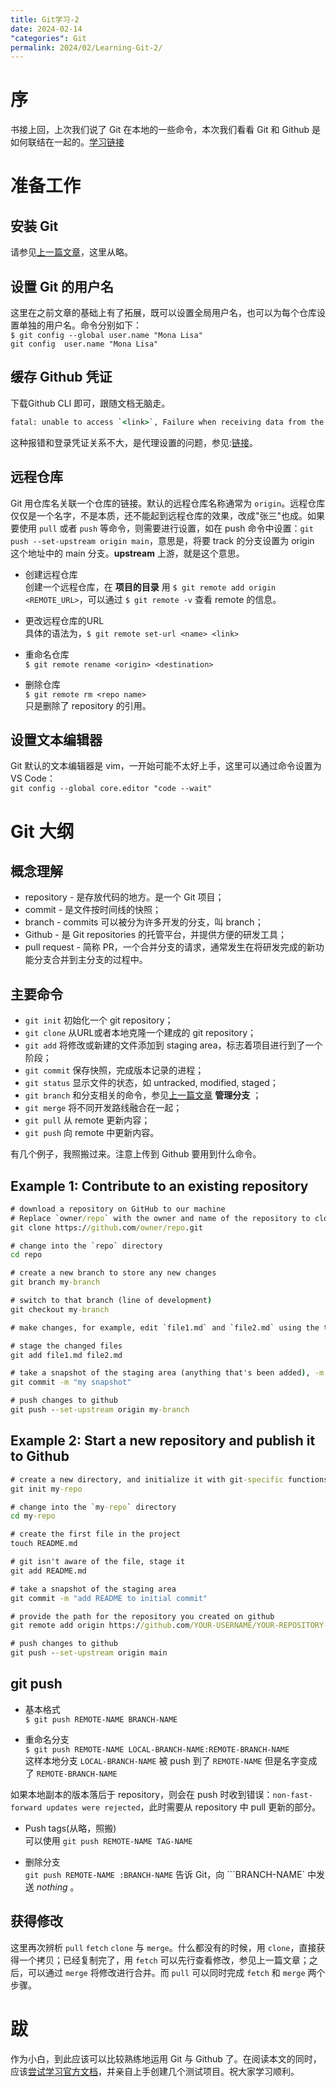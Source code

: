 ```yaml
---
title: Git学习-2
date: 2024-02-14
"categories": Git
permalink: 2024/02/Learning-Git-2/
---
```

# 序
书接上回，上次我们说了 Git 在本地的一些命令，本次我们看看 Git 和 Github 是如何联结在一起的。[学习链接](https://docs.github.com/en/get-started/getting-started-with-git)

# 准备工作
## 安装 Git
请参见[上一篇文章](https://xialing233.github.io/2024/02/14/Learning-Git-1/)，这里从略。

## 设置 Git 的用户名
这里在之前文章的基础上有了拓展，既可以设置全局用户名，也可以为每个仓库设置单独的用户名。命令分别如下：  
```$ git config --global user.name "Mona Lisa"```  
```git config  user.name "Mona Lisa"```

## 缓存 Github 凭证
下载Github CLI 即可，跟随文档无脑走。

```cmd
fatal: unable to access `<link>`, Failure when receiving data from the peer.
```
这种报错和登录凭证关系不大，是代理设置的问题，参见:[链接](https://blog.csdn.net/qq_17229141/article/details/134484804)。

## 远程仓库
Git 用仓库名关联一个仓库的链接。默认的远程仓库名称通常为 ```origin```。远程仓库仅仅是一个名字，不是本质，还不能起到远程仓库的效果，改成"张三"也成。如果要使用 ```pull``` 或者 ```push``` 等命令，则需要进行设置，如在 push 命令中设置：```git push --set-upstream origin main```，意思是，将要 track 的分支设置为 origin 这个地址中的 main 分支。**upstream** 上游，就是这个意思。

* 创建远程仓库  
创建一个远程仓库，在 **项目的目录** 用 ```$ git remote add origin <REMOTE_URL>```，可以通过 ```$ git remote -v``` 查看 remote 的信息。

* 更改远程仓库的URL  
具体的语法为，```$ git remote set-url <name> <link>```

* 重命名仓库  
```$ git remote rename <origin> <destination>```

* 删除仓库  
```$ git remote rm <repo name>```  
只是删除了 repository 的引用。

## 设置文本编辑器
Git 默认的文本编辑器是 vim，一开始可能不太好上手，这里可以通过命令设置为 VS Code：  
```git config --global core.editor "code --wait"```

# Git 大纲
## 概念理解
* repository - 是存放代码的地方。是一个 Git 项目；
* commit - 是文件按时间线的快照；
* branch - commits 可以被分为许多开发的分支，叫 branch；
* Github - 是 Git repositories 的托管平台，并提供方便的研发工具；
* pull request - 简称 PR，一个合并分支的请求，通常发生在将研发完成的新功能分支合并到主分支的过程中。

## 主要命令
* ```git init``` 初始化一个 git repository；
* ```git clone``` 从URL或者本地克隆一个建成的 git repository；
* ```git add``` 将修改或新建的文件添加到 staging area，标志着项目进行到了一个阶段；
* ```git commit``` 保存快照，完成版本记录的进程；
* ```git status``` 显示文件的状态，如 untracked, modified, staged；
* ```git branch```  和分支相关的命令，参见[上一篇文章](https://xialing233.github.io/2024/02/14/Learning-Git-1/) **管理分支** ；
* ```git merge``` 将不同开发路线融合在一起；
* ```git pull``` 从 remote 更新内容；
* ```git push``` 向 remote 中更新内容。

有几个例子，我照搬过来。注意上传到 Github 要用到什么命令。  
## Example 1: Contribute to an existing repository
```cmd
# download a repository on GitHub to our machine
# Replace `owner/repo` with the owner and name of the repository to clone
git clone https://github.com/owner/repo.git

# change into the `repo` directory
cd repo

# create a new branch to store any new changes
git branch my-branch

# switch to that branch (line of development)
git checkout my-branch

# make changes, for example, edit `file1.md` and `file2.md` using the text editor

# stage the changed files
git add file1.md file2.md

# take a snapshot of the staging area (anything that's been added), -m means using "my snapshot" as commit message
git commit -m "my snapshot"

# push changes to github
git push --set-upstream origin my-branch
```

## Example 2: Start a new repository and publish it to Github
```cmd
# create a new directory, and initialize it with git-specific functions
git init my-repo

# change into the `my-repo` directory
cd my-repo

# create the first file in the project
touch README.md

# git isn't aware of the file, stage it
git add README.md

# take a snapshot of the staging area
git commit -m "add README to initial commit"

# provide the path for the repository you created on github
git remote add origin https://github.com/YOUR-USERNAME/YOUR-REPOSITORY-NAME.git

# push changes to github
git push --set-upstream origin main
```

## git push
* 基本格式  
```$ git push REMOTE-NAME BRANCH-NAME```

* 重命名分支  
```$ git push REMOTE-NAME LOCAL-BRANCH-NAME:REMOTE-BRANCH-NAME```  
这样本地分支 ```LOCAL-BRANCH-NAME``` 被 push 到了 ```REMOTE-NAME``` 但是名字变成了 ```REMOTE-BRANCH-NAME```

如果本地副本的版本落后于 repository，则会在 push 时收到错误：```non-fast-forward updates were rejected```，此时需要从 repository 中 pull 更新的部分。

* Push tags(从略，照搬)  
可以使用 ```git push REMOTE-NAME TAG-NAME```

* 删除分支  
```git push REMOTE-NAME :BRANCH-NAME``` 告诉 Git，向 ```BRANCH-NAME` 中发送 _nothing_ 。

## 获得修改
这里再次辨析 ```pull``` ```fetch``` ```clone``` 与 ```merge```。什么都没有的时候，用 ```clone```，直接获得一个拷贝；已经复制完了，用 ```fetch``` 可以先行查看修改，参见上一篇文章；之后，可以通过 ```merge``` 将修改进行合并。而 ```pull``` 可以同时完成 ```fetch``` 和 ```merge``` 两个步骤。

# 跋
作为小白，到此应该可以比较熟练地运用 Git 与 Github 了。在阅读本文的同时，应该[尝试学习官方文档](https://docs.github.com/en/get-started/getting-started-with-git)，并亲自上手创建几个测试项目。祝大家学习顺利。